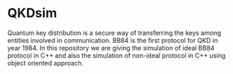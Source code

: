 # QKDsim
Quantum key distribution is a secure way of transferring the keys among entities involved in communication. BB84 is the first protocol for QKD in year 1984. In this repository we are giving the simulation of ideal BB84 protocol in C++ and also the simulation of non-ideal protocol in C++ using object oriented approach.
